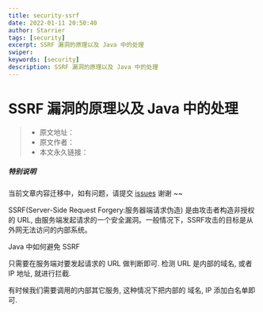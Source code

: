 ```yaml
---
title: security-ssrf
date: 2022-01-11 20:50:40
author: Starrier
tags: [security]
excerpt: SSRF 漏洞的原理以及 Java 中的处理
swiper: 
keywords: [security] 
description: SSRF 漏洞的原理以及 Java 中的处理
---
```


# SSRF 漏洞的原理以及 Java 中的处理

> * 原文地址：[]()
> * 原文作者：[]()
> * 本文永久链接：[]()

##### **特别说明**

当前文章内容迁移中，如有问题，请提交 [issues](https://github.com/Starrier/starrier.github.io/issues) 谢谢 ~~

SSRF(Server-Side Request Forgery:服务器端请求伪造) 是由攻击者构造非授权的 URL, 由服务端发起请求的一个安全漏洞。一般情况下，SSRF攻击的目标是从外网无法访问的内部系统。

Java 中如何避免 SSRF

只需要在服务端对要发起请求的 URL 做判断即可. 检测 URL 是内部的域名, 或者 IP 地址, 就进行拦截.

有时候我们需要调用的内部其它服务, 这种情况下把内部的 域名, IP 添加白名单即可.
